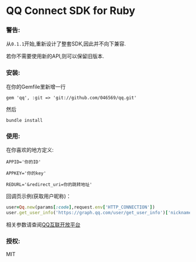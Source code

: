 QQ Connect SDK for Ruby
================

### 警告:

从`0.1.1`开始,重新设计了整套SDK,因此并不向下兼容.

若你不需要使用新的API,则可以保留旧版本.

### 安装:

在你的Gemfile里新增一行

`gem 'qq', :git => 'git://github.com/046569/qq.git'`

然后

`bundle install`

### 使用:

在你喜欢的地方定义:

`APPID='你的ID'`

`APPKEY='你的key'`

`REDURL='&redirect_uri=你的跳转地址'`

回调页示例(获取用户昵称)：

```Ruby
user=Qq.new(params[:code],request.env['HTTP_CONNECTION'])
user.get_user_info('https://graph.qq.com/user/get_user_info')['nickname']
```

相关参数请查阅[QQ互联开放平台](http://connect.qq.com/intro/login/)


### 授权:

MIT
